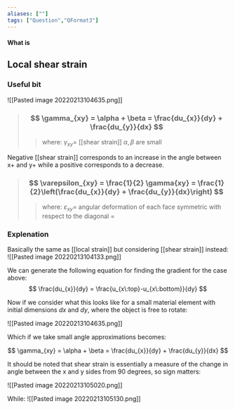 ```yaml
---
aliases: [""]
tags: ["Question","QFormat3"]
---
```


#### What is
## Local shear strain
### Useful bit
![[Pasted image 20220213104635.png]]

> ### $$ \gamma_{xy} = \alpha + \beta = \frac{du_{x}}{dy} + \frac{du_{y}}{dx} $$ 
>> where:
>> $\gamma_{xy}=$ [[shear strain]] 
>> $\alpha,\beta$ are small

Negative [[shear strain]] corresponds to an increase in the angle between x+ and y+ while a positive corresponds to a decrease.

> ### $$ \varepsilon_{xy} = \frac{1}{2} \gamma{xy} = \frac{1}{2}\left(\frac{du_{x}}{dy} + \frac{du_{y}}{dx}\right) $$ 
>> where:
>> $\varepsilon_{xy}=$ angular deformation of each face symmetric with respect to the diagonal 
>> $=$

### Explenation
Basically the same as [[local strain]] but considering [[shear strain]] instead:
![[Pasted image 20220213104133.png]]

We can generate the following equation for finding the gradient for the case above:
$$ \frac{du_{x}}{dy} = \frac{u_{x\:top}-u_{x\:bottom}}{dy} $$

Now if we consider what this looks like for a small material element with initial dimensions $dx$ and $dy$, where the object is free to rotate:

![[Pasted image 20220213104635.png]]

Which if we take small angle approximations becomes:

$$ \gamma_{xy} = \alpha + \beta = \frac{du_{x}}{dy} + \frac{du_{y}}{dx} $$

It should be noted that shear strain is essentially a measure of the change in angle between the x and y sides from 90 degrees, so sign matters:

![[Pasted image 20220213105020.png]]

While:
![[Pasted image 20220213105130.png]]
